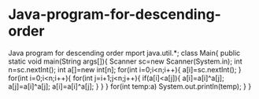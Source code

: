 # Java-program-for-descending-order
Java program for descending order
mport java.util.*;
class Main{
    public static void main(String args[]){
        Scanner sc=new Scanner(System.in);
        int n=sc.nextInt();
        int a[]=new int[n];
        for(int i=0;i<n;i++){
            a[i]=sc.nextInt();
        }
        for(int i=0;i<n;i++){
            for(int j=i+1;j<n;j++){
                if(a[i]<a[j]){
                    a[i]=a[i]^a[j];
                    a[j]=a[i]^a[j];
                    a[i]=a[i]^a[j];
                }
            }
        }
        for(int temp:a)
        System.out.println(temp);
    }
}
